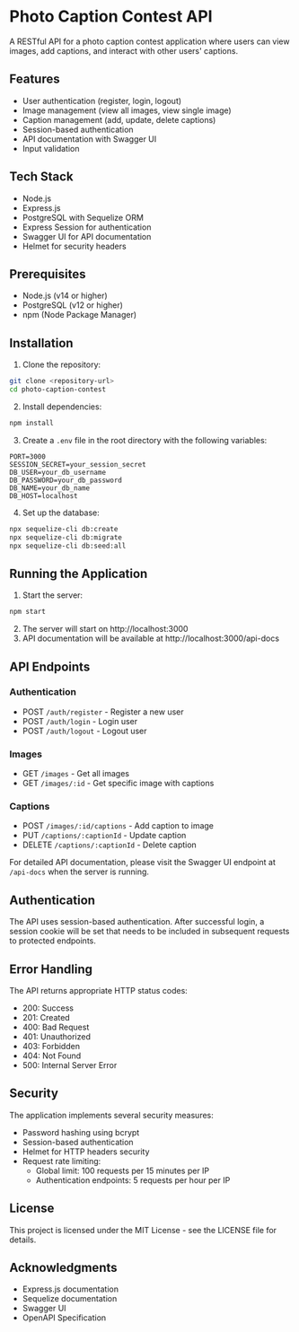 # Photo Caption Contest API

A RESTful API for a photo caption contest application where users can view images, add captions, and interact with other users' captions.

## Features

- User authentication (register, login, logout)
- Image management (view all images, view single image)
- Caption management (add, update, delete captions)
- Session-based authentication
- API documentation with Swagger UI
- Input validation

## Tech Stack

- Node.js
- Express.js
- PostgreSQL with Sequelize ORM
- Express Session for authentication
- Swagger UI for API documentation
- Helmet for security headers

## Prerequisites

- Node.js (v14 or higher)
- PostgreSQL (v12 or higher)
- npm (Node Package Manager)

## Installation

1. Clone the repository:
```bash
git clone <repository-url>
cd photo-caption-contest
```

2. Install dependencies:
```bash
npm install
```

3. Create a `.env` file in the root directory with the following variables:
```env
PORT=3000
SESSION_SECRET=your_session_secret
DB_USER=your_db_username
DB_PASSWORD=your_db_password
DB_NAME=your_db_name
DB_HOST=localhost
```

4. Set up the database:
```bash
npx sequelize-cli db:create
npx sequelize-cli db:migrate
npx sequelize-cli db:seed:all
```

## Running the Application

1. Start the server:
```bash
npm start
```

2. The server will start on http://localhost:3000
3. API documentation will be available at http://localhost:3000/api-docs

## API Endpoints

### Authentication
- POST `/auth/register` - Register a new user
- POST `/auth/login` - Login user
- POST `/auth/logout` - Logout user

### Images
- GET `/images` - Get all images
- GET `/images/:id` - Get specific image with captions

### Captions
- POST `/images/:id/captions` - Add caption to image
- PUT `/captions/:captionId` - Update caption
- DELETE `/captions/:captionId` - Delete caption

For detailed API documentation, please visit the Swagger UI endpoint at `/api-docs` when the server is running.

## Authentication

The API uses session-based authentication. After successful login, a session cookie will be set that needs to be included in subsequent requests to protected endpoints.

## Error Handling

The API returns appropriate HTTP status codes:
- 200: Success
- 201: Created
- 400: Bad Request
- 401: Unauthorized
- 403: Forbidden
- 404: Not Found
- 500: Internal Server Error

## Security

The application implements several security measures:
- Password hashing using bcrypt
- Session-based authentication
- Helmet for HTTP headers security
- Request rate limiting:
  - Global limit: 100 requests per 15 minutes per IP
  - Authentication endpoints: 5 requests per hour per IP

## License

This project is licensed under the MIT License - see the LICENSE file for details.

## Acknowledgments

- Express.js documentation
- Sequelize documentation
- Swagger UI
- OpenAPI Specification 
